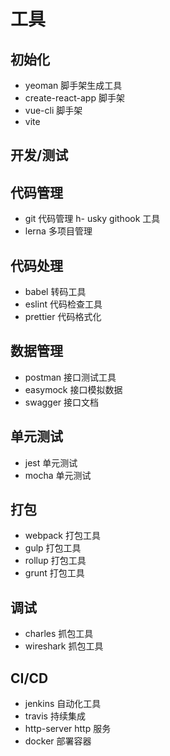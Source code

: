 # 工具
## 初始化
- yeoman 脚手架生成工具
- create-react-app 脚手架
- vue-cli 脚手架
- vite
## 开发/测试
## 代码管理
- git 代码管理
h- usky githook 工具
- lerna 多项目管理
## 代码处理
- babel 转码工具
- eslint 代码检查工具
- prettier 代码格式化
## 数据管理
- postman 接口测试工具
- easymock 接口模拟数据
- swagger 接口文档
## 单元测试
- jest 单元测试
- mocha 单元测试
## 打包
- webpack 打包工具
- gulp 打包工具
- rollup 打包工具
- grunt 打包工具
## 调试
- charles 抓包工具
- wireshark 抓包工具
## CI/CD
- jenkins 自动化工具
- travis 持续集成
- http-server http 服务
- docker 部署容器

